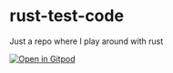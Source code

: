 # rust-test-code
Just a repo where I play around with rust

[![Open in Gitpod](https://gitpod.io/button/open-in-gitpod.svg)](https://gitpod.io/#https://github.com/pearmaster/rust-test-code)
